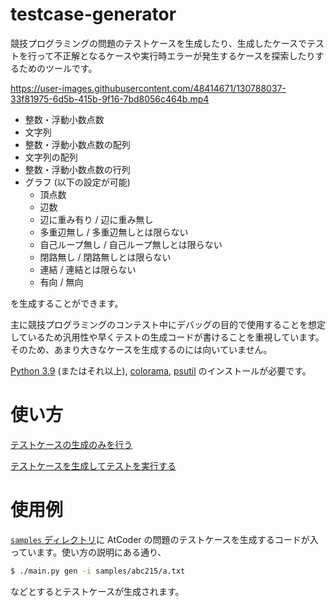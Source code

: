 # testcase-generator

競技プログラミングの問題のテストケースを生成したり、生成したケースでテストを行って不正解となるケースや実行時エラーが発生するケースを探索したりするためのツールです。

https://user-images.githubusercontent.com/48414671/130788037-33f81975-6d5b-415b-9f16-7bd8056c464b.mp4

- 整数・浮動小数点数
- 文字列
- 整数・浮動小数点数の配列
- 文字列の配列
- 整数・浮動小数点数の行列
- グラフ (以下の設定が可能)
    - 頂点数
    - 辺数
    - 辺に重み有り / 辺に重み無し
    - 多重辺無し / 多重辺無しとは限らない
    - 自己ループ無し / 自己ループ無しとは限らない
    - 閉路無し / 閉路無しとは限らない
    - 連結 / 連結とは限らない
    - 有向 / 無向

を生成することができます。

主に競技プログラミングのコンテスト中にデバッグの目的で使用することを想定しているため汎用性や早くテストの生成コードが書けることを重視しています。そのため、あまり大きなケースを生成するのには向いていません。

[Python 3.9](https://www.python.org/downloads/) (またはそれ以上), [colorama](https://pypi.org/project/colorama/), [psutil](https://pypi.org/project/psutil/) のインストールが必要です。

# 使い方

[テストケースの生成のみを行う](https://github.com/naskya/testcase-generator/blob/main/docs/gen.md)

[テストケースを生成してテストを実行する](https://github.com/naskya/testcase-generator/blob/main/docs/test.md)

# 使用例

[`samples` ディレクトリ](https://github.com/naskya/testcase-generator/tree/main/samples)に AtCoder の問題のテストケースを生成するコードが入っています。使い方の説明にある通り、

```bash
$ ./main.py gen -i samples/abc215/a.txt
```

などとするとテストケースが生成されます。

